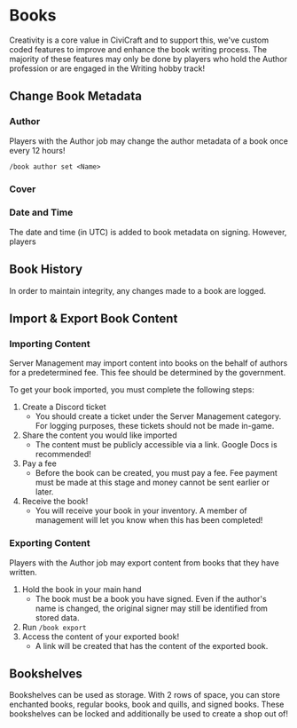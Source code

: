 # Books
Creativity is a core value in CiviCraft and to support this, we've custom coded features to improve and enhance the book writing process. The majority of these features may only be done by players who hold the Author profession or are engaged in the Writing hobby track!

## Change Book Metadata
### Author
Players with the Author job may change the author metadata of a book once every 12 hours!

`/book author set <Name>`
### Cover
### Date and Time
The date and time (in UTC) is added to book metadata on signing. However, players

## Book History
In order to maintain integrity, any changes made to a book are logged.

## Import & Export Book Content

### Importing Content
Server Management may import content into books on the behalf of authors for a predetermined fee. This fee should be determined by the government.

To get your book imported, you must complete the following steps:
1. Create a Discord ticket
   - You should create a ticket under the Server Management category. For logging purposes, these tickets should not be made in-game.
2. Share the content you would like imported
   - The content must be publicly accessible via a link. Google Docs is recommended!
3. Pay a fee
   - Before the book can be created, you must pay a fee. Fee payment must be made at this stage and money cannot be sent earlier or later.
4. Receive the book!
   - You will receive your book in your inventory. A member of management will let you know when this has been completed!


### Exporting Content
Players with the Author job may export content from books that they have written.

1. Hold the book in your main hand
   - The book must be a book you have signed. Even if the author's name is changed, the original signer may still be identified from stored data.
2. Run `/book export`
3. Access the content of your exported book!
   - A link will be created that has the content of the exported book.

## Bookshelves
Bookshelves can be used as storage. With 2 rows of space, you can store enchanted books, regular books, book and quills, and signed books. These bookshelves can be locked and additionally be used to create a shop out of!